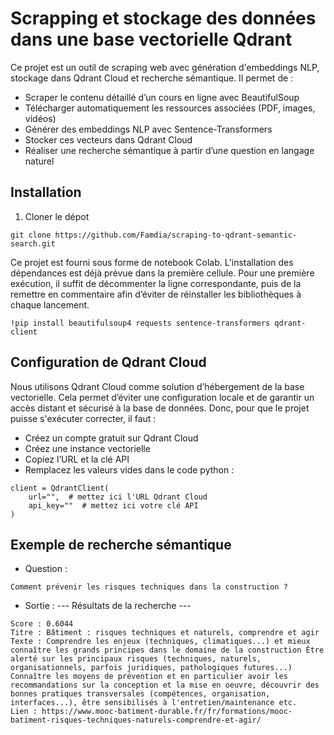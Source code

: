 # Scrapping et stockage des données dans une base vectorielle Qdrant 

Ce projet est un outil de scraping web avec génération d'embeddings NLP, stockage dans Qdrant Cloud et recherche sémantique. Il permet de :

- Scraper le contenu détaillé d’un cours en ligne avec BeautifulSoup
- Télécharger automatiquement les ressources associées (PDF, images, vidéos)
- Générer des embeddings NLP avec Sentence-Transformers
- Stocker ces vecteurs dans Qdrant Cloud
- Réaliser une recherche sémantique à partir d’une question en langage naturel

## Installation 
1. Cloner le dépot
```
git clone https://github.com/Famdia/scraping-to-qdrant-semantic-search.git
```
Ce projet est fourni sous forme de notebook Colab. L’installation des dépendances est déjà prévue dans la première cellule. Pour une première exécution, il suffit de décommenter la ligne correspondante, puis de la remettre en commentaire afin d’éviter de réinstaller les bibliothèques à chaque lancement.

```
!pip install beautifulsoup4 requests sentence-transformers qdrant-client
```
## Configuration de Qdrant Cloud
Nous utilisons Qdrant Cloud comme solution d’hébergement de la base vectorielle. Cela permet d’éviter une configuration locale et de garantir un 
accès distant et sécurisé à la base de données.
Donc, pour que le projet puisse s'exécuter correcter, il faut :
- Créez un compte gratuit sur Qdrant Cloud
- Créez une instance vectorielle
- Copiez l’URL et la clé API
- Remplacez les valeurs vides dans le code python :
```
client = QdrantClient(
    url="",  # mettez ici l'URL Qdrant Cloud
    api_key=""  # mettez ici votre clé API
)
```
## Exemple de recherche sémantique
- Question :
```
Comment prévenir les risques techniques dans la construction ?
```
- Sortie :
--- Résultats de la recherche ---
```
Score : 0.6044
Titre : Bâtiment : risques techniques et naturels, comprendre et agir
Texte : Comprendre les enjeux (techniques, climatiques...) et mieux connaître les grands principes dans le domaine de la construction Être alerté sur les principaux risques (techniques, naturels, organisationnels, parfois juridiques, pathologiques futures...) Connaître les moyens de prévention et en particulier avoir les recommandations sur la conception et la mise en oeuvre, découvrir des bonnes pratiques transversales (compétences, organisation, interfaces...), être sensibilisés à l'entretien/maintenance etc.
Lien : https://www.mooc-batiment-durable.fr/fr/formations/mooc-batiment-risques-techniques-naturels-comprendre-et-agir/
```
